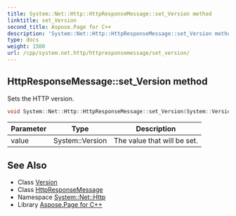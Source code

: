 ```yaml
---
title: System::Net::Http::HttpResponseMessage::set_Version method
linktitle: set_Version
second_title: Aspose.Page for C++
description: 'System::Net::Http::HttpResponseMessage::set_Version method. Sets the HTTP version in C++.'
type: docs
weight: 1500
url: /cpp/system.net.http/httpresponsemessage/set_version/
---
```

## HttpResponseMessage::set_Version method


Sets the HTTP version.

```cpp
void System::Net::Http::HttpResponseMessage::set_Version(System::Version value)
```


| Parameter | Type | Description |
| --- | --- | --- |
| value | System::Version | The value that will be set. |

## See Also

* Class [Version](../../../system/version/)
* Class [HttpResponseMessage](../)
* Namespace [System::Net::Http](../../)
* Library [Aspose.Page for C++](../../../)

